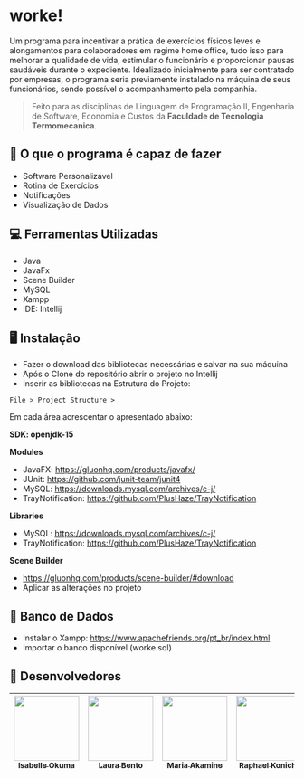 # worke!
Um programa para incentivar a prática de exercícios físicos leves e alongamentos para colaboradores em regime home office,  tudo isso para melhorar a qualidade de vida, estimular o funcionário e proporcionar pausas saudáveis durante o expediente. Idealizado inicialmente para ser contratado por empresas, o programa seria previamente instalado  na máquina de seus funcionários, sendo possível o acompanhamento pela companhia.

> Feito para as disciplinas de Linguagem de Programação II, Engenharia de Software, Economia e Custos da **Faculdade de Tecnologia Termomecanica**.

## 🏁 O que o programa é capaz de fazer 
- Software Personalizável
- Rotina de Exercícios
- Notificações
- Visualização de Dados

## 💻 Ferramentas Utilizadas
- Java
- JavaFx
- Scene Builder
- MySQL
- Xampp
- IDE: Intellij

## 🖥️ Instalação
- Fazer o download das bibliotecas necessárias e salvar na sua máquina
- Após o Clone do repositório abrir o projeto no Intellij
- Inserir as bibliotecas na Estrutura do Projeto: 
```
File > Project Structure > 
```
Em cada área acrescentar o apresentado abaixo:

**SDK: openjdk-15**

**Modules**
- JavaFX: https://gluonhq.com/products/javafx/
- JUnit: https://github.com/junit-team/junit4
- MySQL: https://downloads.mysql.com/archives/c-j/
- TrayNotification: https://github.com/PlusHaze/TrayNotification

**Libraries**
- MySQL: https://downloads.mysql.com/archives/c-j/
- TrayNotification: https://github.com/PlusHaze/TrayNotification

**Scene Builder**
- https://gluonhq.com/products/scene-builder/#download
- Aplicar as alterações no projeto

## 💾 Banco de Dados
- Instalar o Xampp: https://www.apachefriends.org/pt_br/index.html 
- Importar o banco disponível (worke.sql)

## 👥 Desenvolvedores
[<img src="https://avatars.githubusercontent.com/u/71194171?s=400&u=071f7791bb03f8e102d835bdb9c2f0d3d24e8a34&v=" width=115 > <br> <sub> Isabelle Okuma </sub>](https://github.com/isabelleokuma) | [<img src="https://avatars.githubusercontent.com/u/54412527?s=400&u=071f7791bb03f8e102d835bdb9c2f0d3d24e8a34&v=" width=115 > <br> <sub> Laura Bento </sub>](https://github.com/laurabento) | [<img src="https://avatars.githubusercontent.com/u/71193719?s=400&u=071f7791bb03f8e102d835bdb9c2f0d3d24e8a34&v=" width=115 > <br> <sub> Maria Akamine </sub>](https://github.com/mariagabs) | [<img src="https://avatars.githubusercontent.com/u/56551507?s=400&u=071f7791bb03f8e102d835bdb9c2f0d3d24e8a34&v=" width=115 > <br> <sub> Raphael Konichi </sub>](https://github.com/raphaelkonichi) |
| :---: | :---: | :---: | :---: | 
